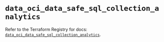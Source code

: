 # `data_oci_data_safe_sql_collection_analytics`

Refer to the Terraform Registry for docs: [`data_oci_data_safe_sql_collection_analytics`](https://registry.terraform.io/providers/hashicorp/oci/7.19.0/docs/data-sources/data_safe_sql_collection_analytics).
